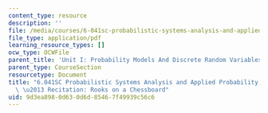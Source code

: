 ```yaml
---
content_type: resource
description: ''
file: /media/courses/6-041sc-probabilistic-systems-analysis-and-applied-probability-fall-2013/9d3ea8980d630d6d85467f49939c56c6_MIT6_041SCF13_Rooks_on_a_Chessboard_300k.pdf
file_type: application/pdf
learning_resource_types: []
ocw_type: OCWFile
parent_title: 'Unit I: Probability Models And Discrete Random Variables '
parent_type: CourseSection
resourcetype: Document
title: "6.041SC Probabilistic Systems Analysis and Applied Probability, Fall 2013Transcript\
  \ \u2013 Recitation: Rooks on a Chessboard"
uid: 9d3ea898-0d63-0d6d-8546-7f49939c56c6
---
```

